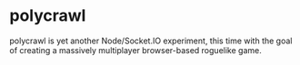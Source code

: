polycrawl
=========

polycrawl is yet another Node/Socket.IO experiment, this time with the goal of creating a massively multiplayer browser-based roguelike game.
